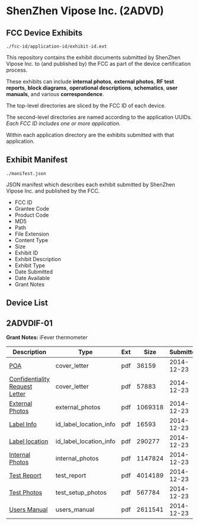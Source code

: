 # ShenZhen Vipose Inc. (2ADVD)
## FCC Device Exhibits

```
./fcc-id/application-id/exhibit-id.ext
```

This repository contains the exhibit documents submitted by ShenZhen Vipose Inc. to (and published by) the FCC as part of the device certification process.

These exhibits can include **internal photos**, **external photos**, **RF test reports**, **block diagrams**, **operational descriptions**, **schematics**, **user manuals**, and various **correspondence**.

The top-level directories are sliced by the FCC ID of each device.

The second-level directories are named according to the application UUIDs. *Each FCC ID includes one or more application.*

Within each application directory are the exhibits submitted with that application. 

## Exhibit Manifest

```
./manifest.json
```

JSON manifest which describes each exhibit submitted by ShenZhen Vipose Inc. and published by the FCC.

- FCC ID
- Grantee Code
- Product Code
- MD5
- Path
- File Extension
- Content Type
- Size
- Exhibit ID
- Exhibit Description
- Exhibit Type
- Date Submitted
- Date Available
- Grant Notes

## Device List
## 2ADVDIF-01
**Grant Notes:** iFever thermometer

| Description | Type | Ext | Size | Submitted | Available |
| ----------- | ---- | --- | ---- | --------- | --------- |
| [POA](2ADVDIF-01/1097862cd5576435fa9c40b874e88079/2483516.pdf) | cover_letter | pdf | 36159 | 2014-12-23 | 2014-12-23 |
| [Confidentiality Request Letter](2ADVDIF-01/1097862cd5576435fa9c40b874e88079/2483517.pdf) | cover_letter | pdf | 57883 | 2014-12-23 | 2014-12-23 |
| [External Photos](2ADVDIF-01/1097862cd5576435fa9c40b874e88079/2483518.pdf) | external_photos | pdf | 1069318 | 2014-12-23 | 2014-12-23 |
| [Label Info](2ADVDIF-01/1097862cd5576435fa9c40b874e88079/2483519.pdf) | id_label_location_info | pdf | 16593 | 2014-12-23 | 2014-12-23 |
| [Label location](2ADVDIF-01/1097862cd5576435fa9c40b874e88079/2483521.pdf) | id_label_location_info | pdf | 290277 | 2014-12-23 | 2014-12-23 |
| [Internal Photos](2ADVDIF-01/1097862cd5576435fa9c40b874e88079/2483520.pdf) | internal_photos | pdf | 1147824 | 2014-12-23 | 2014-12-23 |
| [Test Report](2ADVDIF-01/1097862cd5576435fa9c40b874e88079/2483523.pdf) | test_report | pdf | 4014189 | 2014-12-23 | 2014-12-23 |
| [Test Photos](2ADVDIF-01/1097862cd5576435fa9c40b874e88079/2483522.pdf) | test_setup_photos | pdf | 567784 | 2014-12-23 | 2014-12-23 |
| [Users Manual](2ADVDIF-01/1097862cd5576435fa9c40b874e88079/2483524.pdf) | users_manual | pdf | 2611541 | 2014-12-23 | 2014-12-23 |
